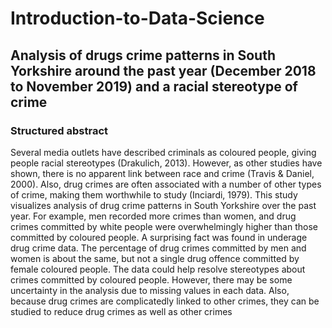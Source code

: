 # Introduction-to-Data-Science
## Analysis of drugs crime patterns in South Yorkshire around the past year (December 2018 to November 2019) and a racial stereotype of crime

### Structured abstract
Several media outlets have described criminals as coloured people, giving people racial stereotypes (Drakulich, 2013). However, as other studies have shown, there is no apparent link between race and crime (Travis & Daniel, 2000). Also, drug crimes are often associated with a number of other types of crime, making them worthwhile to study (Inciardi, 1979). This study visualizes analysis of drug crime patterns in South Yorkshire over the past year. For example, men recorded more crimes than women, and drug crimes committed by white people were overwhelmingly higher than those committed by coloured people. A surprising fact was found in underage drug crime data. The percentage of drug crimes committed by men and women is about the same, but not a single drug offence committed by female coloured people. The data could help resolve stereotypes about crimes committed by coloured people. However, there may be some uncertainty in the analysis due to missing values in each data. Also, because drug crimes are complicatedly linked to other crimes, they can be studied to reduce drug crimes as well as other crimes
